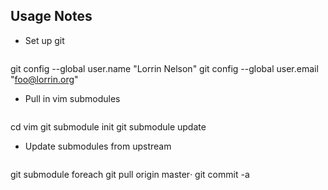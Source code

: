 Usage Notes
------------
* Set up git 
   <pre>
git config --global user.name "Lorrin Nelson"
git config --global user.email "foo@lorrin.org"
</pre>
* Pull in vim submodules
   <pre>
cd vim 
git submodule init
git submodule update
</pre>
* Update submodules from upstream
    <pre>
git submodule foreach git pull origin master‧
git commit -a
</pre>
